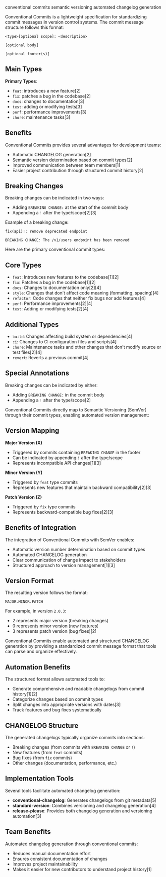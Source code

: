 conventional commits
semantic versioning
automated changelog generation


Conventional Commits is a lightweight specification for standardizing commit messages in version control systems. The commit message structure follows this format:

```
<type>[optional scope]: <description>

[optional body]

[optional footer(s)]
```

## Main Types

**Primary Types**:
- `feat`: introduces a new feature[2]
- `fix`: patches a bug in the codebase[2]
- `docs`: changes to documentation[3]
- `test`: adding or modifying tests[3]
- `perf`: performance improvements[3]
- `chore`: maintenance tasks[3]

## Benefits

Conventional Commits provides several advantages for development teams:
- Automatic CHANGELOG generation[2]
- Semantic version determination based on commit types[2]
- Improved communication between team members[1]
- Easier project contribution through structured commit history[2]

## Breaking Changes

Breaking changes can be indicated in two ways:
- Adding `BREAKING CHANGE:` at the start of the commit body
- Appending a `!` after the type/scope[2][3]

Example of a breaking change:
```
fix(api)!: remove deprecated endpoint

BREAKING CHANGE: The /v1/users endpoint has been removed
```



Here are the primary conventional commit types:

## Core Types
- `feat`: Introduces new features to the codebase[1][2]
- `fix`: Patches a bug in the codebase[1][2]
- `docs`: Changes to documentation only[2][4]
- `style`: Changes that don't affect code meaning (formatting, spacing)[4]
- `refactor`: Code changes that neither fix bugs nor add features[4]
- `perf`: Performance improvements[2][4]
- `test`: Adding or modifying tests[2][4]

## Additional Types
- `build`: Changes affecting build system or dependencies[4]
- `ci`: Changes to CI configuration files and scripts[4]
- `chore`: Maintenance tasks and other changes that don't modify source or test files[2][4]
- `revert`: Reverts a previous commit[4]

## Special Annotations
Breaking changes can be indicated by either:
- Adding `BREAKING CHANGE:` in the commit body
- Appending a `!` after the type/scope[2]


Conventional Commits directly map to Semantic Versioning (SemVer) through their commit types, enabling automated version management:

## Version Mapping

**Major Version (X)**
- Triggered by commits containing `BREAKING CHANGE` in the footer
- Can be indicated by appending `!` after the type/scope
- Represents incompatible API changes[1][3]

**Minor Version (Y)**
- Triggered by `feat` type commits
- Represents new features that maintain backward compatibility[2][3]

**Patch Version (Z)**
- Triggered by `fix` type commits
- Represents backward-compatible bug fixes[2][3]

## Benefits of Integration

The integration of Conventional Commits with SemVer enables:
- Automatic version number determination based on commit types
- Automated CHANGELOG generation
- Clear communication of change impact to stakeholders
- Structured approach to version management[1][3]

## Version Format

The resulting version follows the format:
```
MAJOR.MINOR.PATCH
```

For example, in version `2.0.3`:
- 2 represents major version (breaking changes)
- 0 represents minor version (new features)
- 3 represents patch version (bug fixes)[2]


Conventional Commits enable automated and structured CHANGELOG generation by providing a standardized commit message format that tools can parse and organize effectively.

## Automation Benefits

The structured format allows automated tools to:
- Generate comprehensive and readable changelogs from commit history[1][2]
- Categorize changes based on commit types
- Split changes into appropriate versions with dates[3]
- Track features and bug fixes systematically

## CHANGELOG Structure

The generated changelogs typically organize commits into sections:
- Breaking changes (from commits with `BREAKING CHANGE` or `!`)
- New features (from `feat` commits)
- Bug fixes (from `fix` commits)
- Other changes (documentation, performance, etc.)

## Implementation Tools

Several tools facilitate automated changelog generation:
- **conventional-changelog**: Generates changelogs from git metadata[5]
- **standard-version**: Combines versioning and changelog generation[4]
- **release-please**: Provides both changelog generation and versioning automation[3]

## Team Benefits

Automated changelog generation through conventional commits:
- Reduces manual documentation effort
- Ensures consistent documentation of changes
- Improves project maintainability
- Makes it easier for new contributors to understand project history[1]
